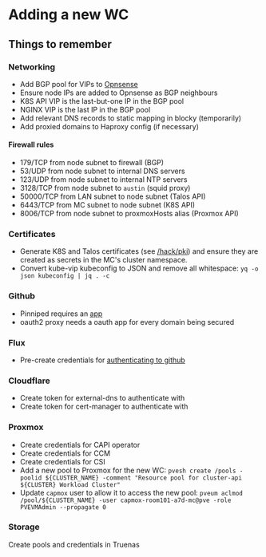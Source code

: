 # Adding a new WC

## Things to remember

### Networking

- Add BGP pool for VIPs to [Opnsense](https://opnsense.int.analbeard.com/ui/quagga/bgp/index)
- Ensure node IPs are added to Opnsense as BGP neighbours
- K8S API VIP is the last-but-one IP in the BGP pool
- NGINX VIP is the last IP in the BGP pool
- Add relevant DNS records to static mapping in blocky (temporarily)
- Add proxied domains to Haproxy config (if necessary)

#### Firewall rules

- 179/TCP from node subnet to firewall (BGP)
- 53/UDP from node subnet to internal DNS servers
- 123/UDP from node subnet to internal NTP servers
- 3128/TCP from node subnet to `austin` (squid proxy)
- 50000/TCP from LAN subnet to node subnet (Talos API)
- 6443/TCP from MC subnet to node subnet (K8S API)
- 8006/TCP from node subnet to proxmoxHosts alias (Proxmox API)

### Certificates

- Generate K8S and Talos certificates (see [/hack/pki](/hack/pki)) and ensure they are created as secrets in the MC's cluster namespace.
- Convert kube-vip kubeconfig to JSON and remove all whitespace: `yq -o json kubeconfig | jq . -c`

### Github

- Pinniped requires an [app](https://pinniped.dev/docs/howto/supervisor/configure-supervisor-with-github/)
- oauth2 proxy needs a oauth app for every domain being secured

### Flux

- Pre-create credentials for [authenticating to github](https://fluxcd.io/flux/cmd/flux_create_secret_git/)

### Cloudflare

- Create token for external-dns to authenticate with
- Create token for cert-manager to authenticate with

### Proxmox

- Create credentials for CAPI operator
- Create credentials for CCM
- Create credentials for CSI
- Add a new pool to Proxmox for the new WC: `pvesh create /pools -poolid ${CLUSTER_NAME} -comment "Resource pool for cluster-api ${CLUSTER} Workload Cluster"`
- Update `capmox` user to allow it to access the new pool: `pveum aclmod /pool/${CLUSTER_NAME} -user capmox-room101-a7d-mc@pve -role PVEVMAdmin --propagate 0`

### Storage

Create pools and credentials in Truenas
